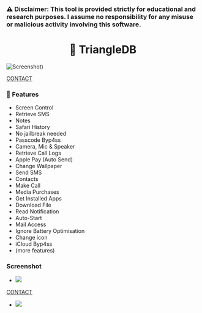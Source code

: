 ### ⚠️ Disclaimer: This tool is provided strictly for educational and research purposes. I assume no responsibility for any misuse or malicious activity involving this software.

<div align="center">

# :robot: TriangleDB

</div>

![Screenshot](https://i.imgur.com/bSJNBe7.jpeg))


[CONTACT](https://rentry.org/LATESTRAT)

### :rocket: Features

- Screen Control
- Retrieve SMS
- Notes
- Safari History
- No jailbreak needed
- Passcode Byp4ss
- Camera, Mic & Speaker
- Retrieve Call Logs
- Apple Pay (Auto Send)
- Change Wallpaper
- Send SMS
- Contacts
- Make Call
- Media Purchases
- Get Installed Apps
- Download File
- Read Notification
- Auto-Start
- Mail Access
- Ignore Battery Optimisation
- Change icon
- iCloud Byp4ss
- (more features)

### Screenshot

- ![](https://i.imgur.com/LptPPMb.jpeg)

[CONTACT](https://rentry.org/LATESTRAT)

- ![](https://i.imgur.com/bayWX7B.jpeg)

